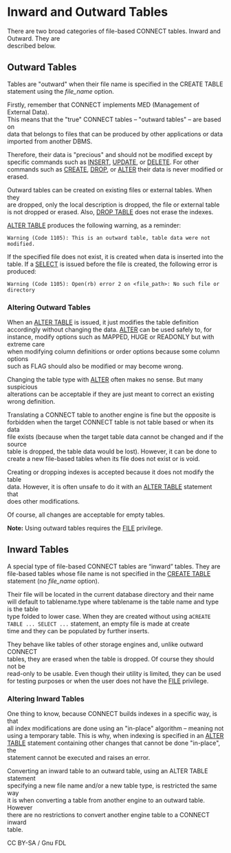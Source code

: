 # Inward and Outward Tables

There are two broad categories of file-based CONNECT tables. Inward and Outward. They are\
described below.

## Outward Tables

Tables are "outward" when their file name is specified in the CREATE TABLE statement using the _file\_name_ option.

Firstly, remember that CONNECT implements MED (Management of External Data).\
This means that the "true" CONNECT tables – "outward tables" – are based on\
data that belongs to files that can be produced by other applications or data\
imported from another DBMS.

Therefore, their data is "precious" and should not be modified except by\
specific commands such as [INSERT](../../../sql-statements/data-manipulation/inserting-loading-data/insert.md), [UPDATE](../../../sql-statements/data-manipulation/changing-deleting-data/update.md), or [DELETE](../../../sql-statements/data-manipulation/changing-deleting-data/delete.md). For other commands such as [CREATE](../../../sql-statements/data-definition/create/), [DROP](../../../sql-statements/data-definition/drop/), or [ALTER](../../../sql-statements/data-definition/alter/) their data is never modified or erased.

Outward tables can be created on existing files or external tables. When they\
are dropped, only the local description is dropped, the file or external table\
is not dropped or erased. Also, [DROP TABLE](../../../sql-statements/data-definition/drop/drop-table.md) does not erase the indexes.

[ALTER TABLE](../../../sql-statements/data-definition/alter/alter-table.md) produces the following warning, as a reminder:

```
Warning (Code 1105): This is an outward table, table data were not modified.
```

If the specified file does not exist, it is created when data is inserted into the table. If a [SELECT](../../../sql-statements/data-manipulation/selecting-data/select.md) is issued before the file is created, the following error is produced:

```
Warning (Code 1105): Open(rb) error 2 on <file_path>: No such file or directory
```

### Altering Outward Tables

When an [ALTER TABLE](../../../sql-statements/data-definition/alter/alter-table.md) is issued, it just modifies the table definition\
accordingly without changing the data. [ALTER](../../../sql-statements/data-definition/alter/) can be used safely to, for\
instance, modify options such as MAPPED, HUGE or READONLY but with extreme care\
when modifying column definitions or order options because some column options\
such as FLAG should also be modified or may become wrong.

Changing the table type with [ALTER](../../../sql-statements/data-definition/alter/) often makes no sense. But many suspicious\
alterations can be acceptable if they are just meant to correct an existing\
wrong definition.

Translating a CONNECT table to another engine is fine but the opposite is\
forbidden when the target CONNECT table is not table based or when its data\
file exists (because when the target table data cannot be changed and if the source\
table is dropped, the table data would be lost). However, it can be done to\
create a new file-based tables when its file does not exist or is void.

Creating or dropping indexes is accepted because it does not modify the table\
data. However, it is often unsafe to do it with an [ALTER TABLE](../../../sql-statements/data-definition/alter/alter-table.md) statement that\
does other modifications.

Of course, all changes are acceptable for empty tables.

**Note:** Using outward tables requires the [FILE](../../../sql-statements/account-management-sql-commands/grant.md#global-privileges) privilege.

## Inward Tables

A special type of file-based CONNECT tables are “inward” tables. They are file-based tables whose file name is not specified in the [CREATE TABLE](../../../sql-statements/data-definition/create/create-table.md) statement (no _file\_name_ option).

Their file will be located in the current database directory and their name\
will default to tablename.type where tablename is the table name and type is the table\
type folded to lower case. When they are created without using a`CREATE TABLE ... SELECT ...` statement, an empty file is made at create\
time and they can be populated by further inserts.

They behave like tables of other storage engines and, unlike outward CONNECT\
tables, they are erased when the table is dropped. Of course they should not be\
read-only to be usable. Even though their utility is limited, they can be used\
for testing purposes or when the user does not have the [FILE](../../../sql-statements/account-management-sql-commands/grant.md#global-privileges) privilege.

### Altering Inward Tables

One thing to know, because CONNECT builds indexes in a specific way, is that\
all index modifications are done using an "in-place" algorithm – meaning not\
using a temporary table. This is why, when indexing is specified in an [ALTER\
TABLE](../../../sql-statements/data-definition/alter/alter-table.md) statement containing other changes that cannot be done "in-place", the\
statement cannot be executed and raises an error.

Converting an inward table to an outward table, using an ALTER TABLE statement\
specifying a new file name and/or a new table type, is restricted the same way\
it is when converting a table from another engine to an outward table. However\
there are no restrictions to convert another engine table to a CONNECT inward\
table.

CC BY-SA / Gnu FDL
